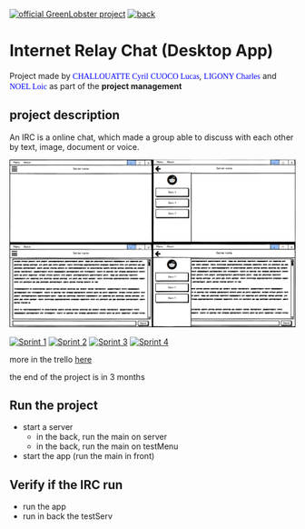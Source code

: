 [![official GreenLobster project](https://img.shields.io/badge/GL-Official-276955.svg)](https://trello.com/greenlobster2/home)
[![back](https://img.shields.io/badge/eDiome-Back-41A48D.svg)](https://github.com/CharlesLgn/IRCServ)

# Internet Relay Chat (Desktop App)
Project made by
    <span style="color:blue; font-family:Georgia;">CHALLOUATTE Cyril</span>
    <span style="color:blue; font-family:Georgia;">CUOCO Lucas</span>,
    <span style="color:blue; font-family:Georgia;">LIGONY Charles</span> and
    <span style="color:blue; font-family:Georgia;">NOEL Loic</span> as part of the <b>project management</b>
    
## project description
An IRC is a online chat, which made a group able to discuss with each other by text, image, document or voice.

![diagramm](src/main/resources/image/interface.png)

[![Sprint 1](https://img.shields.io/badge/eDiome-Sprint%201-brightgreen.svg)](https://trello.com/b/PkO7KebO/ediome-sprint-1)
[![Sprint 2](https://img.shields.io/badge/eDiome-Sprint%202-brightgreen.svg)](https://trello.com/b/YNmwezgZ/ediome-sprint-2)
[![Sprint 3](https://img.shields.io/badge/eDiome-Sprint%203-brightgreen.svg)](https://trello.com/b/C4NDcPDr/ediome-sprint-3)
[![Sprint 4](https://img.shields.io/badge/eDiome-Sprint%204-brightgreen.svg)](https://trello.com/b/ZWyKmlNV/ediome-sprint-4-final)

 more in the trello [here](https://trello.com/b/AjUTBUOB)
 
 the end of the project is in 3 months
 
## Run the project
- start a server
    - in the back, run the main on server
    - in the back, run the main on testMenu
- start the app (run the main in front)

## Verify if the IRC run
- run the app
- run in back the testServ
